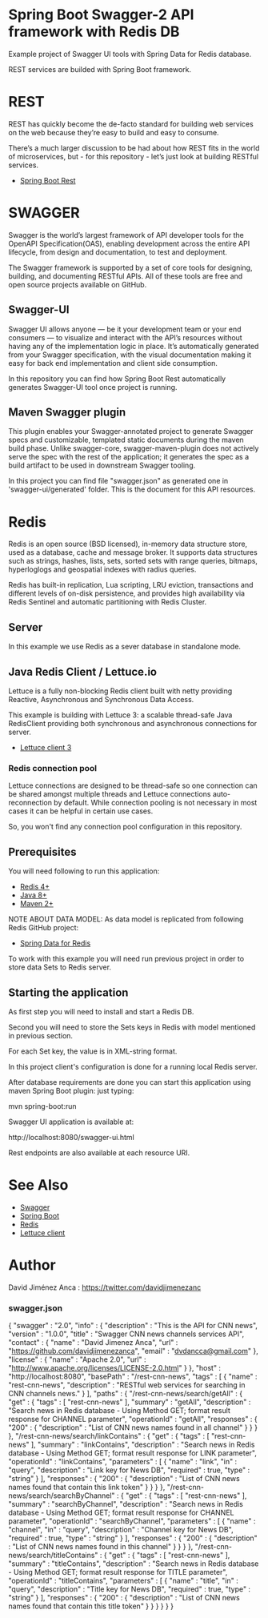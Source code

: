 ﻿# Spring Boot Swagger-2 API framework with Redis DB

Example project of Swagger UI tools with Spring Data for Redis database.

REST services are builded with Spring Boot framework.

# REST

REST has quickly become the de-facto standard for building web services on the web because they’re easy to build and easy to consume.

There’s a much larger discussion to be had about how REST fits in the world of microservices, but - for this repository - let’s just look at building RESTful services.

- [Spring Boot Rest](https://spring.io/guides/tutorials/bookmarks/)

# SWAGGER

Swagger is the world’s largest framework of API developer tools for the OpenAPI Specification(OAS), enabling development across the entire API lifecycle, from design and documentation, to test and deployment.

The Swagger framework is supported by a set of core tools for designing, building, and documenting RESTful APIs. All of these tools are free and open source projects available on GitHub.

## Swagger-UI

Swagger UI allows anyone — be it your development team or your end consumers — to visualize and interact with the API’s resources without having any of the implementation logic in place. It’s automatically generated from your Swagger specification, with the visual documentation making it easy for back end implementation and client side consumption.

In this repository you can find how Spring Boot Rest automatically generates Swagger-UI tool once project is running.

## Maven Swagger plugin

This plugin enables your Swagger-annotated project to generate Swagger specs and customizable, templated static documents during the maven build phase. Unlike swagger-core, swagger-maven-plugin does not actively serve the spec with the rest of the application; it generates the spec as a build artifact to be used in downstream Swagger tooling.

In this project you can find file "swagger.json" as generated one in 'swagger-ui/generated' folder. This is the document for this API resources.


# Redis

Redis is an open source (BSD licensed), in-memory data structure store, used as a database, cache and message broker. It supports data structures such as strings, hashes, lists, sets, sorted sets with range queries, bitmaps, hyperloglogs and geospatial indexes with radius queries. 

Redis has built-in replication, Lua scripting, LRU eviction, transactions and different levels of on-disk persistence, and provides high availability via Redis Sentinel and automatic partitioning with Redis Cluster.

## Server

In this example we use Redis as a sever database in standalone mode.

## Java Redis Client / Lettuce.io

Lettuce is a fully non-blocking Redis client built with netty providing Reactive, Asynchronous and Synchronous Data Access. 

This example is building with Lettuce 3: a scalable thread-safe Java RedisClient providing both synchronous and asynchronous connections for server.

- [Lettuce client 3](https://lettuce.io/lettuce-3/release/api/)

### Redis connection pool

Lettuce connections are designed to be thread-safe so one connection can be shared amongst multiple threads and Lettuce connections auto-reconnection by default. While connection pooling is not necessary in most cases it can be helpful in certain use cases.

So, you won't find any connection pool configuration in this repository.


## Prerequisites

You will need following to run this application:

- [Redis 4+](https://redis.io/download)
- [Java 8+](http://www.oracle.com/technetwork/java/javase/downloads/index.html)
- [Maven 2+](https://maven.apache.org/)

NOTE ABOUT DATA MODEL: As data model is replicated from following Redis GitHub project: 

- [Spring Data for Redis](https://github.com/davidjimenezanca/Example_Spring-Data-Redis)

To work with this example you will need run previous project in order to store data Sets to Redis server.

## Starting the application

As first step you will need to install and start a Redis DB.

Second you will need to store the Sets keys in Redis with model mentioned in previous section.

For each Set key, the value is in XML-string format.

In this project client's configuration is done for a running local Redis server.

After database requirements are done you can start this application using maven Spring Boot plugin: just typing:

 mvn spring-boot:run

Swagger UI application is available at:

 http://localhost:8080/swagger-ui.html

Rest endpoints are also available at each resource URI.


# See Also

- [Swagger](https://swagger.io)
- [Spring Boot](https://projects.spring.io/spring-boot)
- [Redis](https://redis.io)
- [Lettuce client](https://lettuce.io)

# Author

David Jiménez Anca : https://twitter.com/davidjimenezanc


### swagger.json

{
  "swagger" : "2.0",
  "info" : {
    "description" : "This is the API for CNN news",
    "version" : "1.0.0",
    "title" : "Swagger CNN news channels services API",
    "contact" : {
      "name" : "David Jimenez Anca",
      "url" : "https://github.com/davidjimenezanca",
      "email" : "dvdancca@gmail.com"
    },
    "license" : {
      "name" : "Apache 2.0",
      "url" : "http://www.apache.org/licenses/LICENSE-2.0.html"
    }
  },
  "host" : "http://localhost:8080",
  "basePath" : "/rest-cnn-news",
  "tags" : [ {
    "name" : "rest-cnn-news",
    "description" : "RESTful web services for searching in CNN channels news."
  } ],
  "paths" : {
    "/rest-cnn-news/search/getAll" : {
      "get" : {
        "tags" : [ "rest-cnn-news" ],
        "summary" : "getAll",
        "description" : "Search news in Redis database - Using Method GET; format result response for CHANNEL parameter",
        "operationId" : "getAll",
        "responses" : {
          "200" : {
            "description" : "List of CNN news names found in all channel"
          }
        }
      }
    },
    "/rest-cnn-news/search/linkContains" : {
      "get" : {
        "tags" : [ "rest-cnn-news" ],
        "summary" : "linkContains",
        "description" : "Search news in Redis database - Using Method GET; format result response for LINK parameter",
        "operationId" : "linkContains",
        "parameters" : [ {
          "name" : "link",
          "in" : "query",
          "description" : "Link key for News DB",
          "required" : true,
          "type" : "string"
        } ],
        "responses" : {
          "200" : {
            "description" : "List of CNN news names found that contain this link token"
          }
        }
      }
    },
    "/rest-cnn-news/search/searchByChannel" : {
      "get" : {
        "tags" : [ "rest-cnn-news" ],
        "summary" : "searchByChannel",
        "description" : "Search news in Redis database - Using Method GET; format result response for CHANNEL parameter",
        "operationId" : "searchByChannel",
        "parameters" : [ {
          "name" : "channel",
          "in" : "query",
          "description" : "Channel key for News DB",
          "required" : true,
          "type" : "string"
        } ],
        "responses" : {
          "200" : {
            "description" : "List of CNN news names found in this channel"
          }
        }
      }
    },
    "/rest-cnn-news/search/titleContains" : {
      "get" : {
        "tags" : [ "rest-cnn-news" ],
        "summary" : "titleContains",
        "description" : "Search news in Redis database - Using Method GET; format result response for TITLE parameter",
        "operationId" : "titleContains",
        "parameters" : [ {
          "name" : "title",
          "in" : "query",
          "description" : "Title key for News DB",
          "required" : true,
          "type" : "string"
        } ],
        "responses" : {
          "200" : {
            "description" : "List of CNN news names found that contain this title token"
          }
        }
      }
    }
  }
}


